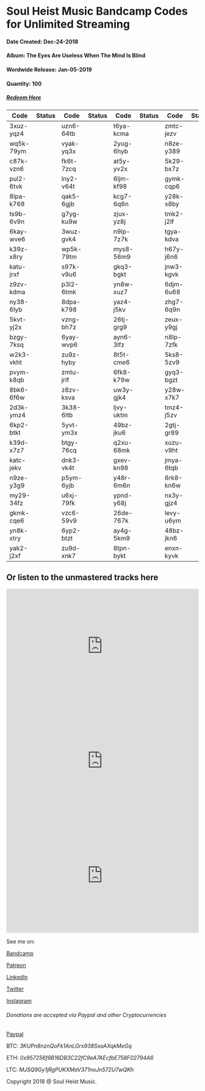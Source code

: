 # Soul Heist Music Bandcamp Codes for Unlimited Streaming
#### Date Created: Dec-24-2018
#### Album: **The Eyes Are Useless When The Mind Is Blind**
#### Wordwide Release: Jan-05-2019

#### Quantity: 100

##### [Redeem Here](http://soulheistmusic.bandcamp.com/yum)


**Code**  | **Status**	| **Code**  	| **Status** | **Code**		| **Status** | **Code**		| **Status**
------------- | -------------   |------------- | ------------- | ------------- | ----------------- | ------------- | -----------------
3xuz-yqz4     |			|uzn6-64tb | | t6ya-kcma     | |zmtc-jezv |
wq5k-79ym     |			|vyak-yq3x | |2yug-6hyb     | |n8ze-y389 |
c87k-vzn6     |			|fk6t-7zcq | | at5y-yv2x     | |5k29-bx7z |
pul2-6tvk     |			|lny2-v64t | |6ljm-kf98     | |gymk-cqp6 |
8lpa-k768     |			|qak5-6gjb | | kcg7-6q6n     ||y28k-x8by |
ts9b-6v9n     |			|g7yg-ku9w | |zjux-yz8j     | |tmk2-j2lf |
6kay-wve6     |			|3wuz-gvk4 | |n9lp-7z7k     | |tgya-kdva |
k39z-x8ry     |			|wp5k-79tm | |mys8-56m9     | |h67y-j6n6 |
katu-jrxf     |			|s97k-v9u6 | |gkq3-bgkt     | |jnw3-kgvk |
z9zv-kdma     |			|p3l2-6tmk | |yn8w-xuz7     | |6djm-6u68 |
ny38-6lyb     |			|8dpa-k798 | |yaz4-j5kv     | |zhg7-6q9n |
5kvt-yj2x     |			|vzng-bh7z | |26tj-grg9     | |zeux-y9gj |
bzgy-7ksq     |			|6yay-wvp6 | |ayn6-3lfz     | |n8lp-7zfk |
w2k3-vkht     |			|zu9z-hyby | |8t5t-cme6     | |5ks8-5zv9 |
pvym-k8qb     |			|zmtu-jrlf | |6fk8-k79w     | |gyq3-bgzt |
8bk6-6f6w     |			|z8zv-ksva | |uw3y-gjk4     | |y28w-x7k7 |
2d3k-ymz4     |			|3k38-6ltb | |ljvy-uktm     | |tmz4-j5zv |
6kp2-btkt     |			|5yvt-ym3x | |49bz-jku6     | |2gtj-gr89 |
k39d-x7z7     |			|btgy-76cq | |q2xu-68mk     | |xuzu-v9ht |
katc-jekv     |			|dnk3-vk4t | |gxev-kn98     | |jmya-6tqb |
n9ze-y3g9     |			|p5ym-6yjb | |y48r-6m6n     | |6rk8-kn6w |
my29-34fz     |			|u6xj-79fk | |ypnd-y68j     | |nx3y-gjz4 |
gkmk-cqe6     |			|vzc6-59v9 | |26de-767k     | |levy-u6ym |
yn8k-xtry     |			|6yp2-btzt | |ay4g-5km9     | |48bz-jkn6 |
yak2-j2xf     |			|zu9d-xnk7 | |8tpn-bykt     | |enxn-kyvk |


## Or listen to the unmastered tracks here
<iframe width="100%" height="300" scrolling="no" frameborder="no" allow="autoplay" src="https://w.soundcloud.com/player/?url=https%3A//api.soundcloud.com/tracks/522703248&color=%23ff5500&auto_play=true&hide_related=false&show_comments=true&show_user=true&show_reposts=false&show_teaser=true&visual=true"></iframe>

<iframe width="100%" height="300" scrolling="no" frameborder="no" allow="autoplay" src="https://w.soundcloud.com/player/?url=https%3A//api.soundcloud.com/tracks/507471927&color=%23ff5500&auto_play=true&hide_related=false&show_comments=true&show_user=true&show_reposts=false&show_teaser=true&visual=true"></iframe>

<iframe width="100%" height="300" scrolling="no" frameborder="no" allow="autoplay" src="https://w.soundcloud.com/player/?url=https%3A//api.soundcloud.com/tracks/502724955&color=%23ff5500&auto_play=true&hide_related=false&show_comments=true&show_user=true&show_reposts=false&show_teaser=true&visual=true"></iframe>

See me on:

[Bandcamp](soulheistmusic.bandcamp.com)

[Patreon](https://patreon.com/soulheistph)
		
[LinkedIn](https://www.linkedin.com/in/vicentereyes0888/)

[Twitter](https://twitter.com/icen814)

[Instagram](https://instagram.com/icen.reyes)

###### Donations are accepted via Paypal and other Cryptocurrencies
[Paypal](https://paypal.me/vicentegreyes)

BTC: _3KUPn8nznQoFk1AnLGrx938SxoAXqkMeGq_

ETH: _0x957256f9B16DB3C22fC9eA7AEcfbE758F02794A6_

LTC: _MJSQ9Gy1jRgPUKXMaV371noJn572U7wQKh_


<section class="footer">
<p class="credits">
Copyright 2018 @ Soul Heist Music.
</p>

    
